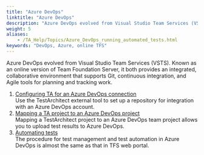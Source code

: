 ```yaml
--- 
title: "Azure DevOps"
linktitle: "Azure DevOps"
description: "Azure DevOps evolved from Visual Studio Team Services (VSTS). Known as an online version of Team Foundation Server, it both provides an integrated, collaborative environment that supports Git, continuous integration, and Agile tools for planning and tracking work."
weight: 5
aliases: 
    - /TA_Help/Topics/Azure_DevOps_running_automated_tests.html
keywords: "DevOps, Azure, online TFS"
---
```


Azure DevOps evolved from Visual Studio Team Services \(VSTS\). Known as an online version of Team Foundation Server, it both provides an integrated, collaborative environment that supports Git, continuous integration, and Agile tools for planning and tracking work.

1.  [Configuring TA for an Azure DevOps connection](/user-guide/integration-with-third-party-tools/tfs-integration/automated-testing-in-azure-devops/configuring-ta-for-an-azure-devops-connection)  
Use the TestArchitect external tool to set up a repository for integration with an Azure DevOps account.
2.  [Mapping a TA project to an Azure DevOps project](/user-guide/integration-with-third-party-tools/tfs-integration/automated-testing-in-azure-devops/mapping-a-ta-project-to-an-azure-devops-project)  
Mapping a TestArchitect project to an Azure DevOps team project allows you to upload test results to Azure DevOps.
3.  [Automating tests](/user-guide/integration-with-third-party-tools/tfs-integration/automated-testing-in-azure-devops/automating-tests)  
The procedure for test management and test automation in Azure DevOps is almost the same as that in TFS web portal.




